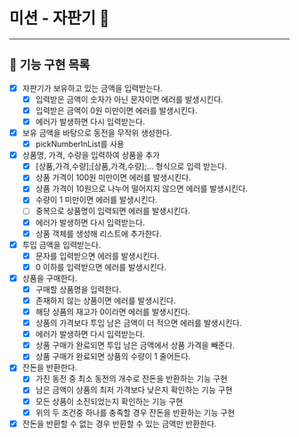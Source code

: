 # 미션 - 자판기 🧃

---
## 📝 기능 구현 목록

- [x] 자판기가 보유하고 있는 금액을 입력받는다.
  - [x] 입력받은 금액이 숫자가 아닌 문자이면 에러를 발생시킨다.
  - [x] 입력받은 금액이 0원 미만이면 에러를 발생시킨다.
  - [x] 에러가 발생하면 다시 입력받는다.
- [x] 보유 금액을 바탕으로 동전을 무작위 생성한다.
  - [x] pickNumberInList를 사용
- [x] 상품명, 가격, 수량을 입력하여 상품을 추가
  - [x] [상품,가격,수량];[상품,가격,수량];... 형식으로 입력 받는다.
  - [x] 상품 가격이 100원 미만이면 에러를 발생시킨다.
  - [x] 상품 가격이 10원으로 나누어 떨어지지 않으면 에러를 발생시킨다.
  - [x] 수량이 1 미만이면 에러를 발생시킨다.
  - [ ] 중복으로 상품명이 입력되면 에러를 발생시킨다.
  - [x] 에러가 발생하면 다시 입력받는다.
  - [x] 상품 객체를 생성해 리스트에 추가한다.
- [x] 투입 금액을 입력받는다.
  - [x] 문자를 입력받으면 에러를 발생시킨다.
  - [x] 0 이하를 입력받으면 에러를 발생시킨다.
- [x] 상품을 구매한다.
  - [x] 구매할 상품명을 입력한다.
  - [x] 존재하지 않는 상품이면 에러를 발생시킨다.
  - [x] 해당 상품의 재고가 0이라면 에러를 발생시킨다.
  - [x] 상품의 가격보다 투입 남은 금액이 더 적으면 에러를 발생시킨다.
  - [x] 에러가 발생하면 다시 입력받는다.
  - [x] 상품 구매가 완료되면 투입 남은 금액에서 상품 가격을 빼준다.
  - [x] 상품 구매가 완료되면 상품의 수량이 1 줄어든다.
- [x] 잔돈을 반환한다.
  - [x] 가진 동전 중 최소 동전의 개수로 잔돈을 반환하는 기능 구현
  - [x] 남은 금액이 상품의 최저 가격보다 낮은지 확인하는 기능 구현
  - [x] 모든 상품이 소진되었는지 확인하는 기능 구현
  - [x] 위의 두 조건중 하나를 충족할 경우 잔돈을 반환하는 기능 구현
- [x] 잔돈을 반환할 수 없는 경우 반환할 수 있는 금액만 반환한다.